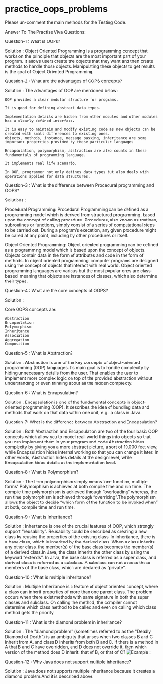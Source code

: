 # practice_oops_problems
Please un-comment the main methods for the Testing Code.


Answer To The Practise Viva Questions:

Question-1 : What is OOPs?

Solution : Object Oriented Programming is a programming concept that works on the principle that objects are the most important part of your program. It allows users create the objects that they want and then create methods to handle those objects. Manipulating these objects to get results is the goal of Object Oriented Programming.

Question-2 : What are the advantages of OOPS concepts?

Solution : The advantages of OOP are mentioned below:

    OOP provides a clear modular structure for programs.
    
    It is good for defining abstract data types.
    
    Implementation details are hidden from other modules and other modules has a clearly defined interface.
    
    It is easy to maintain and modify existing code as new objects can be created with small differences to existing ones.
    objects, methods, instance, message passing, inheritance are some important properties provided by these particular languages
    
    Encapsulation, polymorphism, abstraction are also counts in these fundamentals of programming language.
    
    It implements real life scenario.
    
    In OOP, programmer not only defines data types but also deals with operations applied for data structures.
    
Question-3 : What is the difference between Procedural programming and OOPS?

Solutions :

Procedural Programming:
Procedural Programming can be defined as a programming model which is derived from structured programming, based upon the concept of calling procedure. Procedures, also known as routines, subroutines or functions, simply consist of a series of computational steps to be carried out. During a program’s execution, any given procedure might be called at any point, including by other procedures or itself.

Object Oriented Programming:
Object oriented programming can be defined as a programming model which is based upon the concept of objects. Objects contain data in the form of attributes and code in the form of methods. In object oriented programming, computer programs are designed using the concept of objects that interact with real world. Object oriented programming languages are various but the most popular ones are class-based, meaning that objects are instances of classes, which also determine their types.

Question-4 : What are the core concepts of OOPS?

Solution : 

Core OOPS concepts are:

    Abstraction
    Encapsulation
    Polymorphism
    Inheritance
    Association
    Aggregation
    Composition
    
Question-5 : What is Abstraction?

Solution : Abstraction is one of the key concepts of object-oriented programming (OOP) languages. Its main goal is to handle complexity by hiding unnecessary details from the user. That enables the user to implement more complex logic on top of the provided abstraction without understanding or even thinking about all the hidden complexity.

Question-6 : What is Encapsulation?

Solution : Encapsulation is one of the fundamental concepts in object-oriented programming (OOP). It describes the idea of bundling data and methods that work on that data within one unit, e.g., a class in Java.

Question-7:  What is the difference between Abstraction and Encapsulation?

Solution : Both Abstraction and Encapsulation are two of the four basic OOP concepts which allow you to model real-world things into objects so that you can implement them in your program and code.Abstraction hides complexity by giving you a more abstract picture, a sort of 10,000 feet view, while Encapsulation hides internal working so that you can change it later. In other words, Abstraction hides details at the design level, while Encapsulation hides details at the implementation level.

Question-8 : What is Polymorphism?

Solution : The term polymorphism simply means ‘one function, multiple forms’. Polymorphism is achieved at both compile time and run time. The compile time polymorphism is achieved through “overloading” whereas, the run time polymorphism is achieved through “overriding”.The polymorphism allows the object to decide “which form of the function to be invoked when” at both, compile time and run time.

Question-9 : What is Inheritance?

Solution : Inheritance is one of the crucial features of OOP, which strongly support “reusability”. Reusability could be described as creating a new class by reusing the properties of the existing class. In inheritance, there is a base class, which is inherited by the derived class. When a class inherits any other class, the member(s) of the base class becomes the member(s) of a derived class.In Java, the class inherits the other class by using the keyword “extends”. In Java, the base class is referred as a super class, and derived class is referred as a subclass. A subclass can not access those members of the base class, which are declared as “private”.

Question-10 : What is multiple inheritance?

Solution : Multiple Inheritance is a feature of object oriented concept, where a class can inherit properties of more than one parent class. The problem occurs when there exist methods with same signature in both the super classes and subclass. On calling the method, the compiler cannot determine which class method to be called and even on calling which class method gets the priority. 

Question-11 : What is the diamond problem in inheritance?

Solution : The "diamond problem" (sometimes referred to as the "Deadly Diamond of Death") is an ambiguity that arises when two classes B and C inherit from A, and class D inherits from both B and C. If there is a method in A that B and C have overridden, and D does not override it, then which version of the method does D inherit: that of B, or that of C? 
![Example : ](https://upload.wikimedia.org/wikipedia/commons/thumb/8/8e/Diamond_inheritance.svg/220px-Diamond_inheritance.svg.png)

Question-12 : Why Java does not support multiple inheritance?

Solution : Java does not supports multiple inheritance because it creates a diamond problem.And it is described above.





